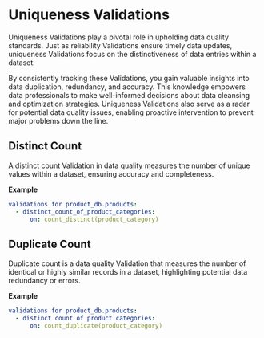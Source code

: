 # **Uniqueness Validations**

Uniqueness Validations play a pivotal role in upholding data quality standards. Just as reliability Validations ensure timely data updates, uniqueness Validations focus on the distinctiveness of data entries within a dataset.

By consistently tracking these Validations, you gain valuable insights into data duplication, redundancy, and accuracy. This knowledge empowers data professionals to make well-informed decisions about data cleansing and optimization strategies. Uniqueness Validations also serve as a radar for potential data quality issues, enabling proactive intervention to prevent major problems down the line.


## **Distinct Count**

 A distinct count Validation in data quality measures the number of unique values within a dataset, ensuring accuracy and completeness.

**Example**

```yaml title="dcs_config.yaml"
validations for product_db.products:
  - distinct_count_of_product_categories:
      on: count_distinct(product_category)
```


## **Duplicate Count**

Duplicate count is a data quality Validation that measures the number of identical or highly similar records in a dataset, highlighting potential data redundancy or errors.

**Example**

```yaml title="dcs_config.yaml"
validations for product_db.products:
  - distinct count of product categories:
      on: count_duplicate(product_category)
```